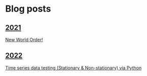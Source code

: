 # Blog posts
## [2021](/blog/2021/)
[New World Order!](/blog/2021/nwo/)
## [2022](/blog/2022/)
[Time series data testing (Stationary & Non-stationary) via Python](/blog/2022/adf)
